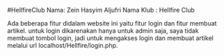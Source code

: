 #HellfireClub
Nama: Zein Hasyim Aljufri
Nama Klub : Hellfire Club

Ada beberapa fitur didalam website ini yaitu fitur login dan fitur membuat artikel.
untuk login dikarenakan hanya untuk admin saja, saya tidak  membuat tombol login, jadi untuk mengakses 
login dan membuat artikel melalui url localhost/Hellfire/login.php.
